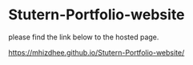 # Stutern-Portfolio-website
please find the link below to the hosted page.

https://mhizdhee.github.io/Stutern-Portfolio-website/
